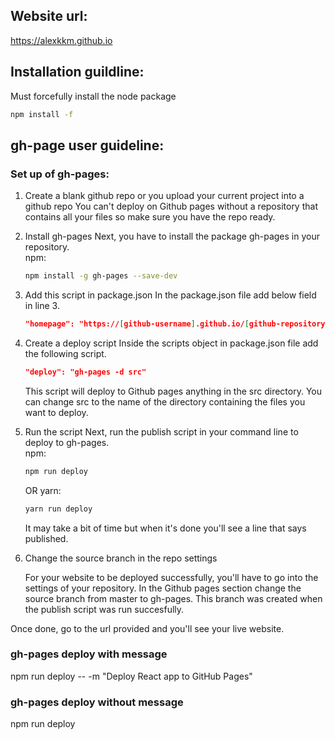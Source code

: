 ## Website url:
https://alexkkm.github.io

## Installation guildline:
Must forcefully install the node package
```bash
npm install -f
```
## gh-page user guideline:

### Set up of gh-pages:
1. Create a blank github repo or you upload your current project into a github repo
    You can't deploy on Github pages without a repository that contains all your files so make sure you have the repo ready.

2. Install gh-pages
    Next, you have to install the package gh-pages in your repository.  
    npm:
    ```bash
    npm install -g gh-pages --save-dev
    ```

3. Add this script in package.json
    In the package.json file add below field in line 3.
    ```json
    "homepage": "https://[github-username].github.io/[github-repository-name]"
    ```

4. Create a deploy script
    Inside the scripts object in package.json file add the following script.
    ```json
    "deploy": "gh-pages -d src"
    ```
    This script will deploy to Github pages anything in the src directory. You can change src to the name of the directory containing the files you want to deploy.

5. Run the script
    Next, run the publish script in your command line to deploy to gh-pages.  
    npm:
    ```bash
    npm run deploy
    ```
    OR yarn:
    ```bash
    yarn run deploy
    ```
    It may take a bit of time but when it's done you'll see a line that says published.

6. Change the source branch in the repo settings

    For your website to be deployed successfully, you'll have to go into the settings of your repository. In the Github pages section change the source branch from master to gh-pages. This branch was created when the publish script was run succesfully.  

Once done, go to the url provided and you'll see your live website.

### gh-pages deploy with message
npm run deploy -- -m "Deploy React app to GitHub Pages"

### gh-pages deploy without message
npm run deploy
